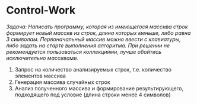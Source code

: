 # Control-Work
*Задача: Написать программу, которая из имеющегося массива строк формирует новый массив из строк, длина которых меньше, либо равна 3 символам. Первоначальный массив можно ввести с клавиатуры, либо задать на старте выполнения алгоритма. При решении не рекомендуется пользоваться коллекциями, лучше обойтись исключительно массивами.*

1. Запрос на количество анализируемых строк, т.е. количество элементов массива
2. Генерация массива случайных строк
3. Анализ полученного массива и формирование результирующего, подходящего под условие (длина строки менее 4 символов)
